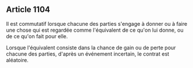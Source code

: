 Article 1104
----
Il est commutatif lorsque chacune des parties s'engage à donner ou à faire une
chose qui est regardée comme l'équivalent de ce qu'on lui donne, ou de ce qu'on
fait pour elle.

Lorsque l'équivalent consiste dans la chance de gain ou de perte pour chacune
des parties, d'après un événement incertain, le contrat est aléatoire.
